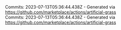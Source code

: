 Commits: 2023-07-13T05:36:44.438Z - Generated via https://github.com/marketplace/actions/artificial-grass
<br>
Commits: 2023-07-13T05:36:44.438Z - Generated via https://github.com/marketplace/actions/artificial-grass
<br>
